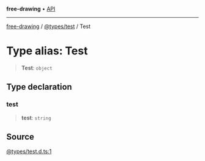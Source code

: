 **free-drawing** • [API](../../../README.md)

***

[free-drawing](../../../README.md) / [@types/test](../README.md) / Test

# Type alias: Test

> **Test**: `object`

## Type declaration

### test

> **test**: `string`

## Source

[@types/test.d.ts:1](https://github.com/fabienwnklr/free-drawing/blob/master/src/@types/test.d.ts#L1)

